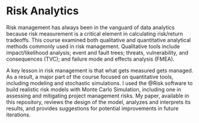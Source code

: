 # Risk Analytics

Risk management has always been in the vanguard of data analytics because risk measurement is a critical element in calculating risk/return tradeoffs. This course examined both qualitative and quantitative analytical methods commonly used in risk management. Qualitative tools include impact/likelihood analysis; event and fault trees; threats, vulnerability, and consequences (TVC); and failure mode and effects analysis (FMEA).

A key lesson in risk management is that what gets measured gets managed. As a result, a major part of the course focused on quantitative tools, including modeling and stochastic simulations. I used the @Risk software to build realistic risk models with Monte Carlo Simulation, including one in assessing and mitigating project management risks. My paper, available in this repository, reviews the design of the model, analyzes and interprets its results, and provides suggestions for potential improvements in future iterations.
